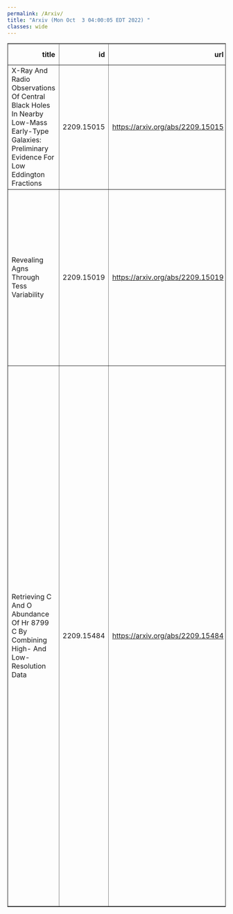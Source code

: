 ```yaml
---
permalink: /Arxiv/
title: "Arxiv (Mon Oct  3 04:00:05 EDT 2022) "
classes: wide
---
```

<table border="1" class="dataframe">
  <thead>
    <tr style="text-align: right;">
      <th>title</th>
      <th>id</th>
      <th>url</th>
      <th>authors</th>
      <th>Local Authors</th>
    </tr>
  </thead>
  <tbody>
    <tr>
      <td>X-Ray And Radio Observations Of Central Black Holes In Nearby Low-Mass   Early-Type Galaxies: Preliminary Evidence For Low Eddington Fractions</td>
      <td>2209.15015</td>
      <td><a href="https://arxiv.org/abs/2209.15015" target="_blank">https://arxiv.org/abs/2209.15015</a></td>
      <td>R. Urquhart, L. I. Mcdermott, J. Strader, A. C. Seth, L. Chomiuk, N. Neumayer, D. D. Nguyen, E. Tremou</td>
      <td>Dustin Nguyen</td>
    </tr>
    <tr>
      <td>Revealing Agns Through Tess Variability</td>
      <td>2209.15019</td>
      <td><a href="https://arxiv.org/abs/2209.15019" target="_blank">https://arxiv.org/abs/2209.15019</a></td>
      <td>Helena P. Treiber, Jason T. Hinkle, Michael M. Fausnaugh, Benjamin J. Shappee, Christopher S. Kochanek, Patrick J. Vallely, Katie Auchettl, Thomas W. S. Holoien, Anna V. Payne, Xinyu Dai</td>
      <td>Christopher Kochanek, Patrick Vallely</td>
    </tr>
    <tr>
      <td>Retrieving C And O Abundance Of Hr 8799 C By Combining High- And   Low-Resolution Data</td>
      <td>2209.15484</td>
      <td><a href="https://arxiv.org/abs/2209.15484" target="_blank">https://arxiv.org/abs/2209.15484</a></td>
      <td>Ji Wang, Jason J. Wang, Jean-Baptiste Ruffio, Geoffrey A. Blake, Dimitri Mawet, Ashley Baker, Randall Bartos, Charlotte Z. Bond, Benjamin Calvin, Sylvain Cetre, Jacques-Robert Delorme, Greg Doppmann, Daniel Echeverri, Luke Finnerty, Michael P. Fitzgerald, Nemanja Jovanovic, Ronald Lopez, Emily C. Martin, Evan Morris, Jacklyn Pezzato, Sam Ragland, Garreth Ruane, Ben Sappey, Tobias Schofield, Andrew Skemer, Taylor Venenciano, J. Kent Wallace, Peter Wizinowich, Jerry W. Xuan, Marta L. Bryan, Arpita Roy, Nicole L. Wallack</td>
      <td>Ji Wang</td>
    </tr>
  </tbody>
</table>